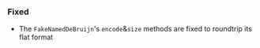 ### Fixed

- The `FakeNamedDeBruijn`'s `encode`&`size` methods  are fixed to roundtrip its flat format

